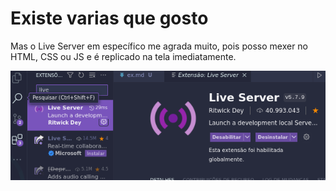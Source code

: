 # Existe varias que gosto

Mas o Live Server em específico me agrada muito, pois posso mexer no HTML, CSS ou JS e é replicado na tela imediatamente.

![Imagem](jsss.png)